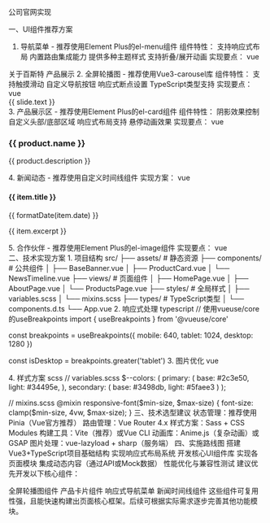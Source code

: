 公司官网实现

一、UI组件推荐方案
1. 导航菜单 - 推荐使用Element Plus的el-menu组件
组件特性：
支持响应式布局
内置路由集成能力
提供多种主题样式
支持折叠/展开动画
实现要点：
vue
<el-menu :default-active="activeIndex" mode="horizontal" router>
  <el-menu-item index="/about">关于百斯特</el-menu-item>
  <el-menu-item index="/products">产品展示</el-menu-item>
  <!-- 其他菜单项 -->
</el-menu>
2. 全屏轮播图 - 推荐使用Vue3-carousel库
组件特性：
支持触摸滑动
自定义导航按钮
响应式断点设置
TypeScript类型支持
实现要点：
vue
<carousel :items-to-show="1" :autoplay="3000">
  <slide v-for="(slide, index) in slides" :key="index">
    <img :src="slide.image" class="fullscreen-banner" />
    <div class="slogan-overlay">{{ slide.text }}</div>
  </slide>
</carousel>
3. 产品展示区 - 推荐使用Element Plus的el-card组件
组件特性：
阴影效果控制
自定义头部/底部区域
响应式布局支持
悬停动画效果
实现要点：
vue
<el-row :gutter="20">
  <el-col :xs="24" :sm="12" :md="8" v-for="product in products" :key="product.id">
    <el-card shadow="hover">
      <img :src="product.image" class="product-image">
      <div class="product-content">
        <h3>{{ product.name }}</h3>
        <p>{{ product.description }}</p>
      </div>
    </el-card>
  </el-col>
</el-row>
4. 新闻动态 - 推荐使用自定义时间线组件
实现方案：
vue
<div class="news-timeline">
  <div v-for="(item, index) in newsList" :key="index" class="timeline-item">
    <div class="timeline-dot"></div>
    <div class="timeline-content">
      <h4>{{ item.title }}</h4>
      <p class="meta">{{ formatDate(item.date) }}</p>
      <p>{{ item.excerpt }}</p>
    </div>
  </div>
</div>
5. 合作伙伴 - 推荐使用Element Plus的el-image组件
实现要点：
vue
<el-carousel :interval="5000" arrow="hover" height="120px">
  <el-carousel-item v-for="group in partnerGroups" :key="group.id">
    <div class="partner-list">
      <el-image 
        v-for="partner in group.items"
        :key="partner.id"
        :src="partner.logo"
        fit="contain"
        class="partner-logo"
      />
    </div>
  </el-carousel-item>
</el-carousel>
二、技术实现方案
1. 项目结构
src/
├── assets/          # 静态资源
├── components/      # 公共组件
│   ├── BaseBanner.vue
│   ├── ProductCard.vue
│   └── NewsTimeline.vue
├── views/           # 页面组件
│   ├── HomePage.vue
│   ├── AboutPage.vue
│   └── ProductsPage.vue
├── styles/          # 全局样式
│   ├── variables.scss
│   └── mixins.scss
├── types/           # TypeScript类型
│   └── components.d.ts
└── App.vue
2. 响应式处理
typescript
// 使用vueuse/core的useBreakpoints
import { useBreakpoints } from '@vueuse/core'
 
const breakpoints = useBreakpoints({
  mobile: 640,
  tablet: 1024,
  desktop: 1280
})
 
const isDesktop = breakpoints.greater('tablet')
3. 图片优化
vue
<script setup lang="ts">
import { ref, computed } from 'vue'
 
const isLoaded = ref(false)
const placeholder = '/images/placeholder.jpg'
 
const optimizedImage = computed(() => isLoaded.value ? '/real-image.jpg' : placeholder)
</script>
 
<template>
  <img 
    :src="optimizedImage"
    @load="isLoaded = true"
    loading="lazy"
    alt="Product Image"
  >
</template>
4. 样式方案
scss
// variables.scss
$--colors: (
  primary: (
    base: #2c3e50,
    light: #34495e,
  ),
  secondary: (
    base: #3498db,
    light: #5faee3
  )
);
 
// mixins.scss
@mixin responsive-font($min-size, $max-size) {
  font-size: clamp($min-size, 4vw, $max-size);
}
三、技术选型建议
状态管理：推荐使用Pinia（Vue官方推荐）
路由管理：Vue Router 4.x
样式方案：Sass + CSS Modules
构建工具：Vite（推荐）或Vue CLI
动画库：Anime.js（复杂动画）或GSAP
图片处理：vue-lazyload + sharp（服务端）
四、实施路线图
搭建Vue3+TypeScript项目基础结构
实现响应式布局系统
开发核心UI组件库
实现各页面模块
集成动态内容（通过API或Mock数据）
性能优化与兼容性测试
建议优先开发以下核心组件：

全屏轮播图组件
产品卡片组件
响应式导航菜单
新闻时间线组件
这些组件可复用性强，且能快速构建出页面核心框架。后续可根据实际需求逐步完善其他功能模块。